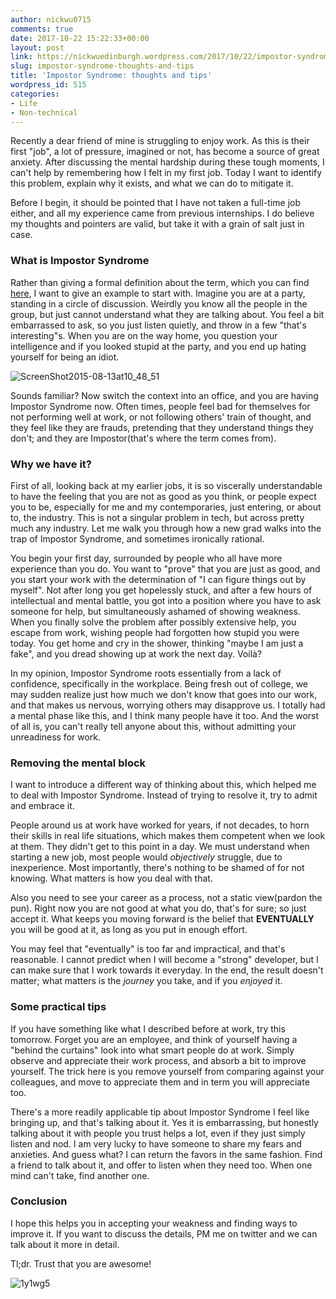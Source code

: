 ```yaml
---
author: nickwu0715
comments: true
date: 2017-10-22 15:22:33+00:00
layout: post
link: https://nickwuedinburgh.wordpress.com/2017/10/22/impostor-syndrome-thoughts-and-tips/
slug: impostor-syndrome-thoughts-and-tips
title: 'Impostor Syndrome: thoughts and tips'
wordpress_id: 515
categories:
- Life
- Non-technical
---
```


Recently a dear friend of mine is struggling to enjoy work. As this is their first "job", a lot of pressure, imagined or not, has become a source of great anxiety. After discussing the mental hardship during these tough moments, I can't help by remembering how I felt in my first job. Today I want to identify this problem, explain why it exists, and what we can do to mitigate it.

Before I begin, it should be pointed that I have not taken a full-time job either, and all my experience came from previous internships. I do believe my thoughts and pointers are valid, but take it with a grain of salt just in case.



### What is Impostor Syndrome



Rather than giving a formal definition about the term, which you can find [here](https://en.wikipedia.org/wiki/Impostor_syndrome), I want to give an example to start with. Imagine you are at a party, standing in a circle of discussion. Weirdly you know all the people in the group, but just cannot understand what they are talking about. You feel a bit embarrassed to ask, so you just listen quietly, and throw in a few "that's interesting"s. When you are on the way home, you question your intelligence and if you looked stupid at the party, and you end up hating yourself for being an idiot.

![ScreenShot2015-08-13at10_48_51](https://nickwuedinburgh.files.wordpress.com/2017/10/screenshot2015-08-13at10_48_51.png)

Sounds familiar? Now switch the context into an office, and you are having Impostor Syndrome now. Often times, people feel bad for themselves for not performing well at work, or not following others' train of thought, and they feel like they are frauds, pretending that they understand things they don't; and they are Impostor(that's where the term comes from).



### Why we have it?



First of all, looking back at my earlier jobs, it is so viscerally understandable to have the feeling that you are not as good as you think, or people expect you to be, especially for me and my contemporaries, just entering, or about to, the industry. This is not a singular problem in tech, but across pretty much any industry. Let me walk you through how a new grad walks into the trap of Impostor Syndrome, and sometimes ironically rational.

You begin your first day, surrounded by people who all have more experience than you do. You want to "prove" that you are just as good, and you start your work with the determination of "I can figure things out by myself". Not after long you get hopelessly stuck, and after a few hours of intellectual and mental battle, you got into a position where you have to ask someone for help, but simultaneously ashamed of showing weakness. When you finally solve the problem after possibly extensive help, you escape from work, wishing people had forgotten how stupid you were today. You get home and cry in the shower, thinking "maybe I am just a fake", and you dread showing up at work the next day. Voilà?

In my opinion, Impostor Syndrome roots essentially from a lack of confidence, specifically in the workplace. Being fresh out of college, we may sudden realize just how much we don't know that goes into our work, and that makes us nervous, worrying others may disapprove us. I totally had a mental phase like this, and I think many people have it too. And the worst of all is, you can't really tell anyone about this, without admitting your unreadiness for work.



### Removing the mental block



I want to introduce a different way of thinking about this, which helped me to deal with Impostor Syndrome. Instead of trying to resolve it, try to admit and embrace it.

People around us at work have worked for years, if not decades, to horn their skills in real life situations, which makes them competent when we look at them. They didn't get to this point in a day. We must understand when starting a new job, most people would _objectively_ struggle, due to inexperience. Most importantly, there's nothing to be shamed of for not knowing. What matters is how you deal with that.

Also you need to see your career as a process, not a static view(pardon the pun). Right now you are not good at what you do, that's for sure; so just accept it. What keeps you moving forward is the belief that **EVENTUALLY** you will be good at it, as long as you put in enough effort.

You may feel that "eventually" is too far and impractical, and that's reasonable. I cannot predict when I will become a "strong" developer, but I can make sure that I work towards it everyday. In the end, the result doesn't matter; what matters is the _journey_ you take, and if you _enjoyed_ it.



### Some practical tips



If you have something like what I described before at work, try this tomorrow. Forget you are an employee, and think of yourself having a "behind the curtains" look into what smart people do at work. Simply observe and appreciate their work process, and absorb a bit to improve yourself. The trick here is you remove yourself from comparing against your colleagues, and move to appreciate them and in term you will appreciate too.

There's a more readily applicable tip about Impostor Syndrome I feel like bringing up, and that's talking about it. Yes it is embarrassing, but honestly talking about it with people you trust helps a lot, even if they just simply listen and nod. I am very lucky to have someone to share my fears and anxieties. And guess what? I can return the favors in the same fashion. Find a friend to talk about it, and offer to listen when they need too. When one mind can't take, find another one.



### Conclusion



I hope this helps you in accepting your weakness and finding ways to improve it. If you want to discuss the details, PM me on twitter and we can talk about it more in detail.

Tl;dr. Trust that you are awesome!

![1y1wg5](https://nickwuedinburgh.files.wordpress.com/2017/10/1y1wg5.jpg)
